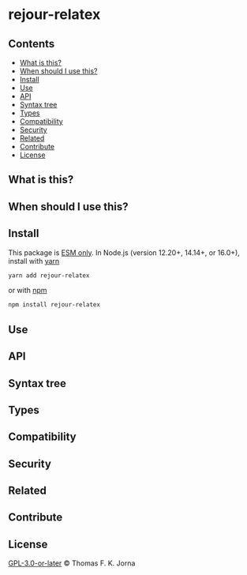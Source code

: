 # rejour-relatex

## Contents

*   [What is this?](#what-is-this)
*   [When should I use this?](#when-should-i-use-this)
*   [Install](#install)
*   [Use](#use)
*   [API](#api)
*   [Syntax tree](#syntax-tree)
*   [Types](#types)
*   [Compatibility](#compatibility)
*   [Security](#security)
*   [Related](#related)
*   [Contribute](#contribute)
*   [License](#license)

## What is this?

## When should I use this?

## Install

This package is [ESM only](https://gist.github.com/sindresorhus/a39789f98801d908bbc7ff3ecc99d99c). In Node.js (version 12.20+, 14.14+, or 16.0+), install with [yarn](https://classic.yarnpkg.com/en/docs/cli/add)

```sh
yarn add rejour-relatex
```

or with [npm](https://docs.npmjs.com/cli/install)

```sh
npm install rejour-relatex
```

## Use

## API

## Syntax tree

## Types

## Compatibility

## Security

## Related

## Contribute

## License

[GPL-3.0-or-later](https://www.gnu.org/licenses/gpl-3.0-standalone.html) © Thomas F. K. Jorna

[unified]: https://unifiedjs.com

[unifiedgh]: https://github.com/unifiedjs/unified

[xast-from-xml]: https://github.com/syntax-tree/xast-util-from-xml

[rehype]: https://github.com/rehypejs/rehype

[rejour]: https://github.com/journaloftrialanderror/jote/tree/main/libs/rejour

[rejour-parse]: https://github.com/journaloftrialanderror/jote/tree/main/libs/rejour/rejour-parse

[rejour-stringify]: https://github.com/journaloftrialanderror/jote/tree/main/libs/rejour/rejour-stringify

[rejour-move-abstract]: https://github.com/journaloftrialanderror/jote/tree/main/libs/rejour/rejour-move-abstract

[rejour-meta]: https://github.com/journaloftrialanderror/jote/tree/main/libs/rejour/rejour-meta

[rejour-relatex]: https://github.com/journaloftrialanderror/jote/tree/main/libs/rejour/rejour-relatex

[relatex]: https://github.com/journaloftrialanderror/jote/tree/main/libs/relatex

[relatex-stringify]: https://github.com/journaloftrialanderror/jote/tree/main/libs/relatex/relatex-stringify

[jast]: https://github.com/journaloftrialanderror/jote/tree/main/libs/rejour/jast

[jast-util-to-texast]: https://github.com/journaloftrialanderror/jote/tree/main/libs/rejour/jast-util-to-texast

[jastscript]: https://github.com/journaloftrialanderror/jote/tree/main/libs/rejour/jastscript

[texast]: https://github.com/journaloftrialanderror/jote/tree/main/libs/relatex/texast

[texast-util-to-latex]: https://github.com/journaloftrialanderror/jote/tree/main/libs/relatex/texast-util-to-latex

[hast]: https://github.com/syntax-tree/hast

[xast]: https://github.com/syntax-tree/xast

[mdast]: https://github.com/syntax-tree/mdast

[mdast-markdown]: https://github.com/syntax-tree/mdast-util-to-markdown

[latex-utensils]: https://github.com/tamuratak/latex-utensils

[latexjs]: https://github.com/latexjs/latexjs
